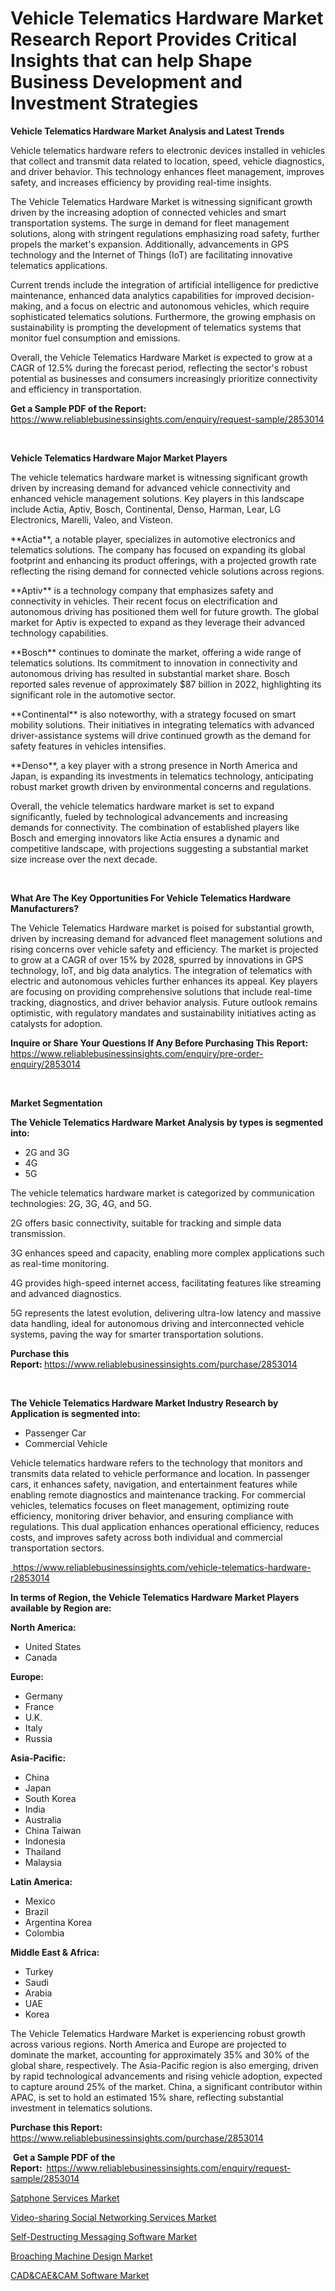 <p><h1>Vehicle Telematics Hardware Market Research Report Provides Critical Insights that can help Shape Business Development and Investment Strategies</h1></p><p><strong>Vehicle Telematics Hardware Market Analysis and Latest Trends</strong></p>
<p><p>Vehicle telematics hardware refers to electronic devices installed in vehicles that collect and transmit data related to location, speed, vehicle diagnostics, and driver behavior. This technology enhances fleet management, improves safety, and increases efficiency by providing real-time insights.</p><p>The Vehicle Telematics Hardware Market is witnessing significant growth driven by the increasing adoption of connected vehicles and smart transportation systems. The surge in demand for fleet management solutions, along with stringent regulations emphasizing road safety, further propels the market's expansion. Additionally, advancements in GPS technology and the Internet of Things (IoT) are facilitating innovative telematics applications.</p><p>Current trends include the integration of artificial intelligence for predictive maintenance, enhanced data analytics capabilities for improved decision-making, and a focus on electric and autonomous vehicles, which require sophisticated telematics solutions. Furthermore, the growing emphasis on sustainability is prompting the development of telematics systems that monitor fuel consumption and emissions.</p><p>Overall, the Vehicle Telematics Hardware Market is expected to grow at a CAGR of 12.5% during the forecast period, reflecting the sector's robust potential as businesses and consumers increasingly prioritize connectivity and efficiency in transportation.</p></p>
<p><strong>Get a Sample PDF of the Report:&nbsp;</strong> <a href="https://www.reliablebusinessinsights.com/enquiry/request-sample/2853014?utm_campaign=950&utm_medium=2&utm_source=Github&utm_content=ia&utm_term=11032025&utm_id=vehicle-telematics-hardware">https://www.reliablebusinessinsights.com/enquiry/request-sample/2853014</a></p>
<p>&nbsp;</p>
<p><strong>Vehicle Telematics Hardware Major Market Players</strong></p>
<p><p>The vehicle telematics hardware market is witnessing significant growth driven by increasing demand for advanced vehicle connectivity and enhanced vehicle management solutions. Key players in this landscape include Actia, Aptiv, Bosch, Continental, Denso, Harman, Lear, LG Electronics, Marelli, Valeo, and Visteon.</p><p>**Actia**, a notable player, specializes in automotive electronics and telematics solutions. The company has focused on expanding its global footprint and enhancing its product offerings, with a projected growth rate reflecting the rising demand for connected vehicle solutions across regions.</p><p>**Aptiv** is a technology company that emphasizes safety and connectivity in vehicles. Their recent focus on electrification and autonomous driving has positioned them well for future growth. The global market for Aptiv is expected to expand as they leverage their advanced technology capabilities.</p><p>**Bosch** continues to dominate the market, offering a wide range of telematics solutions. Its commitment to innovation in connectivity and autonomous driving has resulted in substantial market share. Bosch reported sales revenue of approximately $87 billion in 2022, highlighting its significant role in the automotive sector.</p><p>**Continental** is also noteworthy, with a strategy focused on smart mobility solutions. Their initiatives in integrating telematics with advanced driver-assistance systems will drive continued growth as the demand for safety features in vehicles intensifies.</p><p>**Denso**, a key player with a strong presence in North America and Japan, is expanding its investments in telematics technology, anticipating robust market growth driven by environmental concerns and regulations.</p><p>Overall, the vehicle telematics hardware market is set to expand significantly, fueled by technological advancements and increasing demands for connectivity. The combination of established players like Bosch and emerging innovators like Actia ensures a dynamic and competitive landscape, with projections suggesting a substantial market size increase over the next decade.</p></p>
<p>&nbsp;</p>
<p><strong>What Are The Key Opportunities For Vehicle Telematics Hardware Manufacturers?</strong></p>
<p><p>The Vehicle Telematics Hardware market is poised for substantial growth, driven by increasing demand for advanced fleet management solutions and rising concerns over vehicle safety and efficiency. The market is projected to grow at a CAGR of over 15% by 2028, spurred by innovations in GPS technology, IoT, and big data analytics. The integration of telematics with electric and autonomous vehicles further enhances its appeal. Key players are focusing on providing comprehensive solutions that include real-time tracking, diagnostics, and driver behavior analysis. Future outlook remains optimistic, with regulatory mandates and sustainability initiatives acting as catalysts for adoption.</p></p>
<p><strong>Inquire or Share Your Questions If Any Before Purchasing This Report:</strong> <a href="https://www.reliablebusinessinsights.com/enquiry/pre-order-enquiry/2853014?utm_campaign=950&utm_medium=2&utm_source=Github&utm_content=ia&utm_term=11032025&utm_id=vehicle-telematics-hardware">https://www.reliablebusinessinsights.com/enquiry/pre-order-enquiry/2853014</a></p>
<p>&nbsp;</p>
<p><strong>Market Segmentation</strong></p>
<p><strong>The Vehicle Telematics Hardware Market Analysis by types is segmented into:</strong></p>
<p><ul><li>2G and 3G</li><li>4G</li><li>5G</li></ul></p>
<p><p>The vehicle telematics hardware market is categorized by communication technologies: 2G, 3G, 4G, and 5G. </p><p>2G offers basic connectivity, suitable for tracking and simple data transmission. </p><p>3G enhances speed and capacity, enabling more complex applications such as real-time monitoring. </p><p>4G provides high-speed internet access, facilitating features like streaming and advanced diagnostics. </p><p>5G represents the latest evolution, delivering ultra-low latency and massive data handling, ideal for autonomous driving and interconnected vehicle systems, paving the way for smarter transportation solutions.</p></p>
<p><strong>Purchase this Report:&nbsp;</strong><a href="https://www.reliablebusinessinsights.com/purchase/2853014?utm_campaign=950&utm_medium=2&utm_source=Github&utm_content=ia&utm_term=11032025&utm_id=vehicle-telematics-hardware">https://www.reliablebusinessinsights.com/purchase/2853014</a></p>
<p>&nbsp;</p>
<p><strong>The Vehicle Telematics Hardware Market Industry Research by Application is segmented into:</strong></p>
<p><ul><li>Passenger Car</li><li>Commercial Vehicle</li></ul></p>
<p><p>Vehicle telematics hardware refers to the technology that monitors and transmits data related to vehicle performance and location. In passenger cars, it enhances safety, navigation, and entertainment features while enabling remote diagnostics and maintenance tracking. For commercial vehicles, telematics focuses on fleet management, optimizing route efficiency, monitoring driver behavior, and ensuring compliance with regulations. This dual application enhances operational efficiency, reduces costs, and improves safety across both individual and commercial transportation sectors.</p></p>
<p><a href="https://www.reliablebusinessinsights.com/vehicle-telematics-hardware-r2853014?utm_campaign=950&utm_medium=2&utm_source=Github&utm_content=ia&utm_term=11032025&utm_id=vehicle-telematics-hardware">&nbsp;https://www.reliablebusinessinsights.com/vehicle-telematics-hardware-r2853014</a></p>
<p><strong>In terms of Region, the Vehicle Telematics Hardware Market Players available by Region are:</strong></p>
<p>
    <p> <strong> North America: </strong>
        <ul>
            <li>United States</li>
            <li>Canada</li>
        </ul>
        </p> 
    <p> <strong> Europe: </strong>
        <ul>
            <li>Germany</li>
            <li>France</li>
            <li>U.K.</li>
            <li>Italy</li>
            <li>Russia</li>
        </ul>
        </p> 
    <p> <strong> Asia-Pacific: </strong>
        <ul>
            <li>China</li>
            <li>Japan</li>
            <li>South Korea</li>
            <li>India</li>
            <li>Australia</li>
            <li>China Taiwan</li>
            <li>Indonesia</li>
            <li>Thailand</li>
            <li>Malaysia</li>
        </ul>
        </p> 
    <p> <strong> Latin America: </strong>
        <ul>
            <li>Mexico</li>
            <li>Brazil</li>
            <li>Argentina Korea</li>
            <li>Colombia</li>
        </ul>
        </p> 
    <p> <strong> Middle East & Africa: </strong>
        <ul>
            <li>Turkey</li>
            <li>Saudi</li>
            <li>Arabia</li>
            <li>UAE</li>
            <li>Korea</li>
        </ul>
    </p>
    </p>
<p><p>The Vehicle Telematics Hardware Market is experiencing robust growth across various regions. North America and Europe are projected to dominate the market, accounting for approximately 35% and 30% of the global share, respectively. The Asia-Pacific region is also emerging, driven by rapid technological advancements and rising vehicle adoption, expected to capture around 25% of the market. China, a significant contributor within APAC, is set to hold an estimated 15% share, reflecting substantial investment in telematics solutions.</p></p>
<p><strong>Purchase this Report: </strong><a href="https://www.reliablebusinessinsights.com/purchase/2853014?utm_campaign=950&utm_medium=2&utm_source=Github&utm_content=ia&utm_term=11032025&utm_id=vehicle-telematics-hardware">https://www.reliablebusinessinsights.com/purchase/2853014</a></p>
<p>&nbsp;<strong>Get a Sample PDF of the Report:&nbsp;&nbsp;</strong><a href="https://www.reliablebusinessinsights.com/enquiry/request-sample/2853014?utm_campaign=950&utm_medium=2&utm_source=Github&utm_content=ia&utm_term=11032025&utm_id=vehicle-telematics-hardware">https://www.reliablebusinessinsights.com/enquiry/request-sample/2853014</a></p>
<p><strong></strong></p>
<p><p><a href="https://github.com/leoustolja/Market-Research-Report-List-1/blob/main/satphone-services-market.md?utm_campaign=950&utm_medium=2&utm_source=Github&utm_content=ia&utm_term=11032025&utm_id=vehicle-telematics-hardware">Satphone Services Market</a></p><p><a href="https://github.com/madethkijori/Market-Research-Report-List-1/blob/main/video-sharing-social-networking-services-market.md?utm_campaign=950&utm_medium=2&utm_source=Github&utm_content=ia&utm_term=11032025&utm_id=vehicle-telematics-hardware">Video-sharing Social Networking Services Market</a></p><p><a href="https://github.com/bichukapac/Market-Research-Report-List-1/blob/main/self-destructing-messaging-software-market.md?utm_campaign=950&utm_medium=2&utm_source=Github&utm_content=ia&utm_term=11032025&utm_id=vehicle-telematics-hardware">Self-Destructing Messaging Software Market</a></p><p><a href="https://github.com/laveeasaadrh/Market-Research-Report-List-1/blob/main/broaching-machine-design-market.md?utm_campaign=950&utm_medium=2&utm_source=Github&utm_content=ia&utm_term=11032025&utm_id=vehicle-telematics-hardware">Broaching Machine Design Market</a></p><p><a href="https://github.com/ayondaylos/Market-Research-Report-List-1/blob/main/cadcaecam-software-market.md?utm_campaign=950&utm_medium=2&utm_source=Github&utm_content=ia&utm_term=11032025&utm_id=vehicle-telematics-hardware">CAD&CAE&CAM Software Market</a></p></p>
